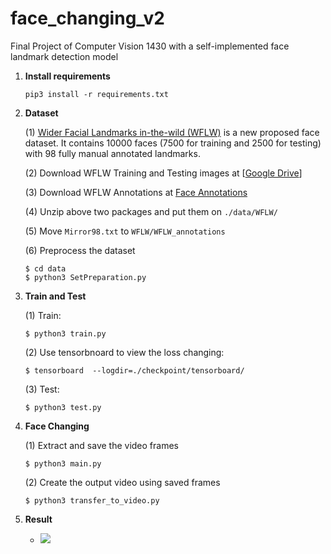 # face_changing_v2
Final Project of Computer Vision 1430 with a self-implemented face landmark detection model

1. **Install requirements**

   ```shell
   pip3 install -r requirements.txt
   ```

2. **Dataset**

   (1) [Wider Facial Landmarks in-the-wild (WFLW)](https://wywu.github.io/projects/LAB/WFLW.html) is a new proposed face dataset. It contains 10000 faces (7500 for training and 2500 for testing)  with 98 fully manual annotated landmarks.

   (2) Download WFLW Training and Testing images at [[Google Drive](https://drive.google.com/file/d/1hzBd48JIdWTJSsATBEB_eFVvPL1bx6UC/view?usp=sharing)]

   (3) Download WFLW Annotations at  [Face Annotations](https://wywu.github.io/projects/LAB/support/WFLW_annotations.tar.gz)

   (4) Unzip above two packages and put them on `./data/WFLW/`

   (5) Move `Mirror98.txt` to `WFLW/WFLW_annotations`

   (6) Preprocess the dataset

   ```shell
   $ cd data 
   $ python3 SetPreparation.py
   ```

3. **Train and Test**

   (1) Train:

   ```shell
   $ python3 train.py
   ```

   (2) Use tensorbnoard to view the loss changing:

   ```shell
   $ tensorboard  --logdir=./checkpoint/tensorboard/
   ```

   (3) Test:

   ```shell
   $ python3 test.py
   ```


4. **Face Changing**

   (1) Extract and save the video frames

   ```shell
   $ python3 main.py
   ```

   (2) Create the output video using saved frames

   ```shell
   $ python3 transfer_to_video.py
   ```

5. **Result**
   - ![](images/output.gif)
